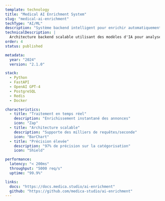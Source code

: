 ```yaml
---
template: technology
title: "Medical AI Enrichment System"
slug: "medical-ai-enrichment"
techType: "AI/ML"
description: "Système backend intelligent pour enrichir automatiquement les annonces médicales grâce à l'IA"
technicalDescription: |
  Architecture backend scalable utilisant des modèles d'IA pour analyser et enrichir les annonces médicales. Le système extrait automatiquement des informations clés, catégorise les annonces et suggère des améliorations.
order: 4
status: published

metadata:
  year: "2024"
  version: "2.1.0"

stack:
  - Python
  - FastAPI
  - OpenAI GPT-4
  - PostgreSQL
  - Redis
  - Docker

characteristics:
  - title: "Traitement en temps réel"
    description: "Enrichissement instantané des annonces"
    icon: "Zap"
  - title: "Architecture scalable"
    description: "Supporte des milliers de requêtes/seconde"
    icon: "BarChart"
  - title: "Précision élevée"
    description: "97% de précision sur la catégorisation"
    icon: "Shield"

performance:
  latency: "< 200ms"
  throughput: "5000 req/s"
  uptime: "99.9%"

links:
  docs: "https://docs.medica.studio/ai-enrichment"
  github: "https://github.com/medica-studio/ai-enrichment"
---
```

